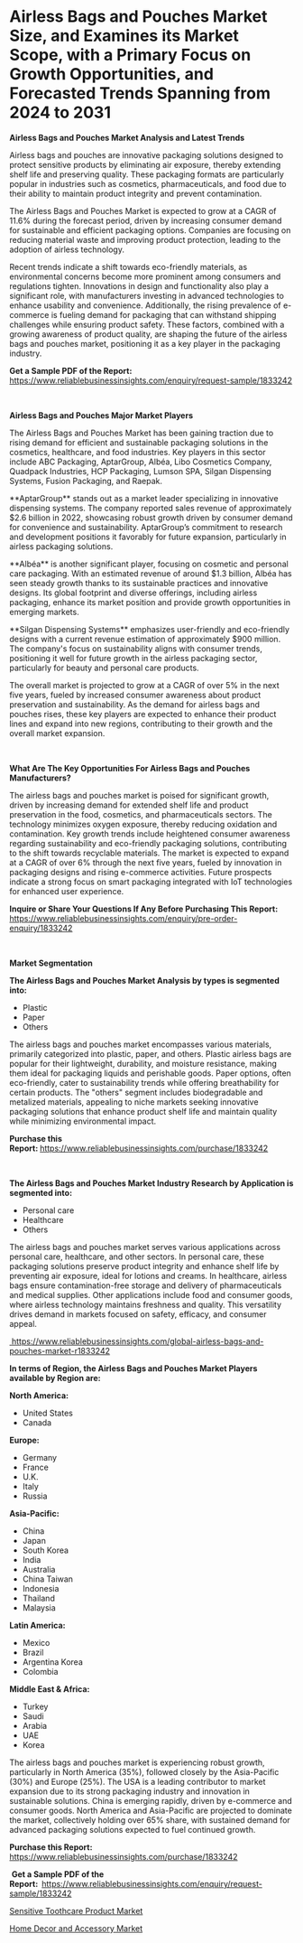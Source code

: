 <p><h1>Airless Bags and Pouches Market Size, and Examines its Market Scope, with a Primary Focus on Growth Opportunities, and Forecasted Trends Spanning from 2024 to 2031</h1></p><p><strong>Airless Bags and Pouches Market Analysis and Latest Trends</strong></p>
<p><p>Airless bags and pouches are innovative packaging solutions designed to protect sensitive products by eliminating air exposure, thereby extending shelf life and preserving quality. These packaging formats are particularly popular in industries such as cosmetics, pharmaceuticals, and food due to their ability to maintain product integrity and prevent contamination. </p><p>The Airless Bags and Pouches Market is expected to grow at a CAGR of 11.6% during the forecast period, driven by increasing consumer demand for sustainable and efficient packaging options. Companies are focusing on reducing material waste and improving product protection, leading to the adoption of airless technology. </p><p>Recent trends indicate a shift towards eco-friendly materials, as environmental concerns become more prominent among consumers and regulations tighten. Innovations in design and functionality also play a significant role, with manufacturers investing in advanced technologies to enhance usability and convenience. Additionally, the rising prevalence of e-commerce is fueling demand for packaging that can withstand shipping challenges while ensuring product safety. These factors, combined with a growing awareness of product quality, are shaping the future of the airless bags and pouches market, positioning it as a key player in the packaging industry.</p></p>
<p><strong>Get a Sample PDF of the Report:&nbsp;</strong> <a href="https://www.reliablebusinessinsights.com/enquiry/request-sample/1833242?utm_campaign=57&utm_medium=2&utm_source=Github&utm_content=ia&utm_term=01012025&utm_id=airless-bags-and-pouches">https://www.reliablebusinessinsights.com/enquiry/request-sample/1833242</a></p>
<p>&nbsp;</p>
<p><strong>Airless Bags and Pouches Major Market Players</strong></p>
<p><p>The Airless Bags and Pouches Market has been gaining traction due to rising demand for efficient and sustainable packaging solutions in the cosmetics, healthcare, and food industries. Key players in this sector include ABC Packaging, AptarGroup, Albéa, Libo Cosmetics Company, Quadpack Industries, HCP Packaging, Lumson SPA, Silgan Dispensing Systems, Fusion Packaging, and Raepak.</p><p>**AptarGroup** stands out as a market leader specializing in innovative dispensing systems. The company reported sales revenue of approximately $2.6 billion in 2022, showcasing robust growth driven by consumer demand for convenience and sustainability. AptarGroup’s commitment to research and development positions it favorably for future expansion, particularly in airless packaging solutions.</p><p>**Albéa** is another significant player, focusing on cosmetic and personal care packaging. With an estimated revenue of around $1.3 billion, Albéa has seen steady growth thanks to its sustainable practices and innovative designs. Its global footprint and diverse offerings, including airless packaging, enhance its market position and provide growth opportunities in emerging markets.</p><p>**Silgan Dispensing Systems** emphasizes user-friendly and eco-friendly designs with a current revenue estimation of approximately $900 million. The company's focus on sustainability aligns with consumer trends, positioning it well for future growth in the airless packaging sector, particularly for beauty and personal care products.</p><p>The overall market is projected to grow at a CAGR of over 5% in the next five years, fueled by increased consumer awareness about product preservation and sustainability. As the demand for airless bags and pouches rises, these key players are expected to enhance their product lines and expand into new regions, contributing to their growth and the overall market expansion.</p></p>
<p>&nbsp;</p>
<p><strong>What Are The Key Opportunities For Airless Bags and Pouches Manufacturers?</strong></p>
<p><p>The airless bags and pouches market is poised for significant growth, driven by increasing demand for extended shelf life and product preservation in the food, cosmetics, and pharmaceuticals sectors. The technology minimizes oxygen exposure, thereby reducing oxidation and contamination. Key growth trends include heightened consumer awareness regarding sustainability and eco-friendly packaging solutions, contributing to the shift towards recyclable materials. The market is expected to expand at a CAGR of over 6% through the next five years, fueled by innovation in packaging designs and rising e-commerce activities. Future prospects indicate a strong focus on smart packaging integrated with IoT technologies for enhanced user experience.</p></p>
<p><strong>Inquire or Share Your Questions If Any Before Purchasing This Report:</strong> <a href="https://www.reliablebusinessinsights.com/enquiry/pre-order-enquiry/1833242?utm_campaign=57&utm_medium=2&utm_source=Github&utm_content=ia&utm_term=01012025&utm_id=airless-bags-and-pouches">https://www.reliablebusinessinsights.com/enquiry/pre-order-enquiry/1833242</a></p>
<p>&nbsp;</p>
<p><strong>Market Segmentation</strong></p>
<p><strong>The Airless Bags and Pouches Market Analysis by types is segmented into:</strong></p>
<p><ul><li>Plastic</li><li>Paper</li><li>Others</li></ul></p>
<p><p>The airless bags and pouches market encompasses various materials, primarily categorized into plastic, paper, and others. Plastic airless bags are popular for their lightweight, durability, and moisture resistance, making them ideal for packaging liquids and perishable goods. Paper options, often eco-friendly, cater to sustainability trends while offering breathability for certain products. The "others" segment includes biodegradable and metalized materials, appealing to niche markets seeking innovative packaging solutions that enhance product shelf life and maintain quality while minimizing environmental impact.</p></p>
<p><strong>Purchase this Report:&nbsp;</strong><a href="https://www.reliablebusinessinsights.com/purchase/1833242?utm_campaign=57&utm_medium=2&utm_source=Github&utm_content=ia&utm_term=01012025&utm_id=airless-bags-and-pouches">https://www.reliablebusinessinsights.com/purchase/1833242</a></p>
<p>&nbsp;</p>
<p><strong>The Airless Bags and Pouches Market Industry Research by Application is segmented into:</strong></p>
<p><ul><li>Personal care</li><li>Healthcare</li><li>Others</li></ul></p>
<p><p>The airless bags and pouches market serves various applications across personal care, healthcare, and other sectors. In personal care, these packaging solutions preserve product integrity and enhance shelf life by preventing air exposure, ideal for lotions and creams. In healthcare, airless bags ensure contamination-free storage and delivery of pharmaceuticals and medical supplies. Other applications include food and consumer goods, where airless technology maintains freshness and quality. This versatility drives demand in markets focused on safety, efficacy, and consumer appeal.</p></p>
<p><a href="https://www.reliablebusinessinsights.com/global-airless-bags-and-pouches-market-r1833242?utm_campaign=57&utm_medium=2&utm_source=Github&utm_content=ia&utm_term=01012025&utm_id=airless-bags-and-pouches">&nbsp;https://www.reliablebusinessinsights.com/global-airless-bags-and-pouches-market-r1833242</a></p>
<p><strong>In terms of Region, the Airless Bags and Pouches Market Players available by Region are:</strong></p>
<p>
    <p> <strong> North America: </strong>
        <ul>
            <li>United States</li>
            <li>Canada</li>
        </ul>
        </p> 
    <p> <strong> Europe: </strong>
        <ul>
            <li>Germany</li>
            <li>France</li>
            <li>U.K.</li>
            <li>Italy</li>
            <li>Russia</li>
        </ul>
        </p> 
    <p> <strong> Asia-Pacific: </strong>
        <ul>
            <li>China</li>
            <li>Japan</li>
            <li>South Korea</li>
            <li>India</li>
            <li>Australia</li>
            <li>China Taiwan</li>
            <li>Indonesia</li>
            <li>Thailand</li>
            <li>Malaysia</li>
        </ul>
        </p> 
    <p> <strong> Latin America: </strong>
        <ul>
            <li>Mexico</li>
            <li>Brazil</li>
            <li>Argentina Korea</li>
            <li>Colombia</li>
        </ul>
        </p> 
    <p> <strong> Middle East & Africa: </strong>
        <ul>
            <li>Turkey</li>
            <li>Saudi</li>
            <li>Arabia</li>
            <li>UAE</li>
            <li>Korea</li>
        </ul>
    </p>
    </p>
<p><p>The airless bags and pouches market is experiencing robust growth, particularly in North America (35%), followed closely by the Asia-Pacific (30%) and Europe (25%). The USA is a leading contributor to market expansion due to its strong packaging industry and innovation in sustainable solutions. China is emerging rapidly, driven by e-commerce and consumer goods. North America and Asia-Pacific are projected to dominate the market, collectively holding over 65% share, with sustained demand for advanced packaging solutions expected to fuel continued growth.</p></p>
<p><strong>Purchase this Report: </strong><a href="https://www.reliablebusinessinsights.com/purchase/1833242?utm_campaign=57&utm_medium=2&utm_source=Github&utm_content=ia&utm_term=01012025&utm_id=airless-bags-and-pouches">https://www.reliablebusinessinsights.com/purchase/1833242</a></p>
<p>&nbsp;<strong>Get a Sample PDF of the Report:&nbsp;&nbsp;</strong><a href="https://www.reliablebusinessinsights.com/enquiry/request-sample/1833242?utm_campaign=57&utm_medium=2&utm_source=Github&utm_content=ia&utm_term=01012025&utm_id=airless-bags-and-pouches">https://www.reliablebusinessinsights.com/enquiry/request-sample/1833242</a></p>
<p><strong></strong></p>
<p><p><a href="https://github.com/bolalfredia7777/Market-Research-Report-List-1/blob/main/sensitive-toothcare-product-market.md?utm_campaign=57&utm_medium=2&utm_source=Github&utm_content=ia&utm_term=01012025&utm_id=airless-bags-and-pouches">Sensitive Toothcare Product Market</a></p><p><a href="https://github.com/ccreola81/Market-Research-Report-List-1/blob/main/home-decor-and-accessory-market.md?utm_campaign=57&utm_medium=2&utm_source=Github&utm_content=ia&utm_term=01012025&utm_id=airless-bags-and-pouches">Home Decor and Accessory Market</a></p></p>